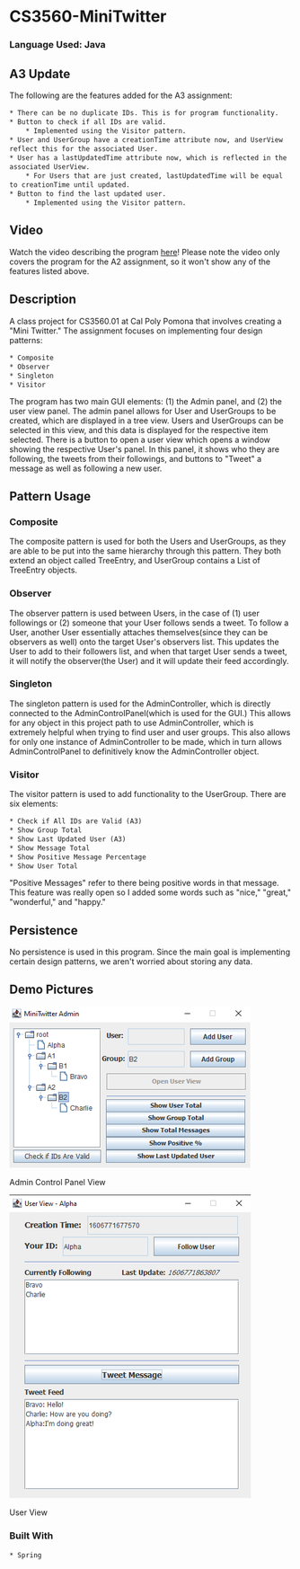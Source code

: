 # CS3560-MiniTwitter

### Language Used: Java

## A3 Update

The following are the features added for the A3 assignment:

	* There can be no duplicate IDs. This is for program functionality.
	* Button to check if all IDs are valid.
		* Implemented using the Visitor pattern.
	* User and UserGroup have a creationTime attribute now, and UserView reflect this for the associated User.
	* User has a lastUpdatedTime attribute now, which is reflected in the associated UserView.
		* For Users that are just created, lastUpdatedTime will be equal to creationTime until updated.
	* Button to find the last updated user.
		* Implemented using the Visitor pattern.
	
	
## Video

Watch the video describing the program [here](https://www.youtube.com/watch?v=G8Gog94gs2A&feature=youtu.be)! Please note the video only covers the program for the A2 assignment, so it won't show any of the features listed above.

## Description

A class project for CS3560.01 at Cal Poly Pomona that involves creating a "Mini Twitter." The assignment focuses on 
implementing four design patterns:

	* Composite
	* Observer
	* Singleton
	* Visitor
	
The program has two main GUI elements: (1) the Admin panel, and (2) the user view panel. The admin panel allows for 
User and UserGroups to be created, which are displayed in a tree view. Users and UserGroups can be selected in this view,
and this data is displayed for the respective item selected. There is a button to open a user view which opens a window showing
the respective User's panel. In this panel, it shows who they are following, the tweets from their followings, and buttons to 
"Tweet" a message as well as following a new user.

## Pattern Usage

### Composite

The composite pattern is used for both the Users and UserGroups, as they are able to be put into the same hierarchy through this pattern.
They both extend an object called TreeEntry, and UserGroup contains a List of TreeEntry objects.

### Observer

The observer pattern is used between Users, in the case of (1) user followings or (2) someone that your User follows sends a tweet. To follow a User,
another User essentially attaches themselves(since they can be observers as well) onto the target User's observers list. This updates the User to add
to their followers list, and when that target User sends a tweet, it will notify the observer(the User) and it will update their feed accordingly.

### Singleton

The singleton pattern is used for the AdminController, which is directly connected to the AdminControlPanel(which is used for the GUI.) This allows for
any object in this project path to use AdminController, which is extremely helpful when trying to find user and user groups. This also allows for only one
instance of AdminController to be made, which in turn allows AdminControlPanel to definitively know the AdminController object.

### Visitor

The visitor pattern is used to add functionality to the UserGroup. There are six elements:

	* Check if All IDs are Valid (A3)
	* Show Group Total
	* Show Last Updated User (A3)
	* Show Message Total
	* Show Positive Message Percentage
	* Show User Total
	
"Positive Messages" refer to there being positive words in that message. This feature was really open so I added some words such as "nice," "great,"
"wonderful," and "happy."

## Persistence

No persistence is used in this program. Since the main goal is implementing certain design patterns, we aren't worried about storing
any data.

## Demo Pictures

![AdminControlPanel](https://github.com/roengle/CS3560-MiniTwitter/blob/master/assets/demo/1.PNG)

Admin Control Panel View

![UserView](https://github.com/roengle/CS3560-MiniTwitter/blob/master/assets/demo/2.PNG)

User View

### Built With

	* Spring
	
